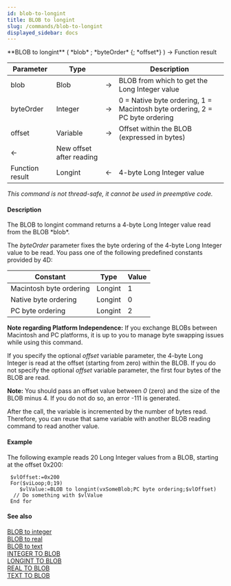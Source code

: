 ```yaml
---
id: blob-to-longint
title: BLOB to longint
slug: /commands/blob-to-longint
displayed_sidebar: docs
---
```


<!--REF #_command_.BLOB to longint.Syntax-->**BLOB to longint** ( *blob* ; *byteOrder* {; *offset*} ) -> Function result<!-- END REF-->
<!--REF #_command_.BLOB to longint.Params-->
| Parameter | Type |  | Description |
| --- | --- | --- | --- |
| blob | Blob | &#8594;  | BLOB from which to get the Long Integer value |
| byteOrder | Integer | &#8594;  | 0 = Native byte ordering, 1 = Macintosh byte ordering, 2 = PC byte ordering |
| offset | Variable | &#8594;  | Offset within the BLOB (expressed in bytes) |
| &#8592; | New offset after reading |
| Function result | Longint | &#8592; | 4-byte Long Integer value |

<!-- END REF-->

*This command is not thread-safe, it cannot be used in preemptive code.*


#### Description 

<!--REF #_command_.BLOB to longint.Summary-->The BLOB to longint command returns a 4-byte Long Integer value read from the BLOB *blob*.<!-- END REF-->

The *byteOrder* parameter fixes the byte ordering of the 4-byte Long Integer value to be read. You pass one of the following predefined constants provided by 4D:

| Constant                | Type    | Value |
| ----------------------- | ------- | ----- |
| Macintosh byte ordering | Longint | 1     |
| Native byte ordering    | Longint | 0     |
| PC byte ordering        | Longint | 2     |

**Note regarding Platform Independence:** If you exchange BLOBs between Macintosh and PC platforms, it is up to you to manage byte swapping issues while using this command.

If you specify the optional *offset* variable parameter, the 4-byte Long Integer is read at the offset (starting from zero) within the BLOB. If you do not specify the optional *offset* variable parameter, the first four bytes of the BLOB are read.

**Note:** You should pass an offset value between *0* (zero) and the size of the BLOB minus 4\. If you do not do so, an error -111 is generated.

After the call, the variable is incremented by the number of bytes read. Therefore, you can reuse that same variable with another BLOB reading command to read another value.

#### Example 

The following example reads 20 Long Integer values from a BLOB, starting at the offset 0x200:

```4d
 $vlOffset:=0x200
 For($viLoop;0;19)
    $vlValue:=BLOB to longint(vxSomeBlob;PC byte ordering;$vlOffset)
  // Do something with $vlValue
 End for
```

#### See also 

[BLOB to integer](blob-to-integer.md)  
[BLOB to real](blob-to-real.md)  
[BLOB to text](blob-to-text.md)  
[INTEGER TO BLOB](integer-to-blob.md)  
[LONGINT TO BLOB](longint-to-blob.md)  
[REAL TO BLOB](real-to-blob.md)  
[TEXT TO BLOB](text-to-blob.md)  